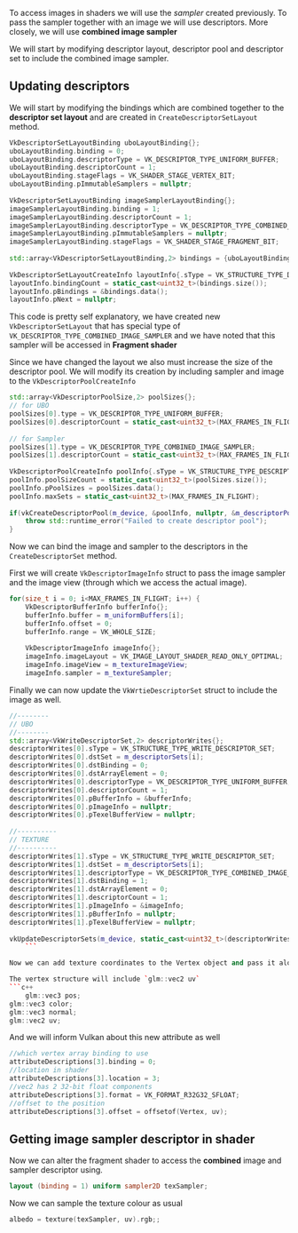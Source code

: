 
To access images in shaders we will use the *sampler* created previously. To pass the sampler together with an image we will use descriptors. More closely, we will use **combined image sampler** 

We will start by modifying descriptor layout, descriptor pool and descriptor set to include the combined image sampler. 

## Updating descriptors

We will start by modifying the bindings which are combined together to the **descriptor set layout** and are created in `CreateDescriptorSetLayout` method. 

```c++
VkDescriptorSetLayoutBinding uboLayoutBinding{};  
uboLayoutBinding.binding = 0;  
uboLayoutBinding.descriptorType = VK_DESCRIPTOR_TYPE_UNIFORM_BUFFER;  
uboLayoutBinding.descriptorCount = 1;  
uboLayoutBinding.stageFlags = VK_SHADER_STAGE_VERTEX_BIT;  
uboLayoutBinding.pImmutableSamplers = nullptr;  
  
VkDescriptorSetLayoutBinding imageSamplerLayoutBinding{};  
imageSamplerLayoutBinding.binding = 1;  
imageSamplerLayoutBinding.descriptorCount = 1;  
imageSamplerLayoutBinding.descriptorType = VK_DESCRIPTOR_TYPE_COMBINED_IMAGE_SAMPLER;  
imageSamplerLayoutBinding.pImmutableSamplers = nullptr;  
imageSamplerLayoutBinding.stageFlags = VK_SHADER_STAGE_FRAGMENT_BIT;  
  
std::array<VkDescriptorSetLayoutBinding,2> bindings = {uboLayoutBinding, imageSamplerLayoutBinding};  
  
VkDescriptorSetLayoutCreateInfo layoutInfo{.sType = VK_STRUCTURE_TYPE_DESCRIPTOR_SET_LAYOUT_CREATE_INFO};  
layoutInfo.bindingCount = static_cast<uint32_t>(bindings.size());  
layoutInfo.pBindings = &bindings.data();  
layoutInfo.pNext = nullptr;
```

This code is pretty self explanatory, we have created new `VkDescriptorSetLayout` that has special type of `VK_DESCRIPTOR_TYPE_COMBINED_IMAGE_SAMPLER` and we have noted that this sampler will be accessed in **Fragment shader**

Since we have changed the layout we also must increase the size of the descriptor pool. We will modify its creation by including sampler and image to the `VkDescriptorPoolCreateInfo`

```c++
std::array<VkDescriptorPoolSize,2> poolSizes{};  
// for UBO  
poolSizes[0].type = VK_DESCRIPTOR_TYPE_UNIFORM_BUFFER;  
poolSizes[0].descriptorCount = static_cast<uint32_t>(MAX_FRAMES_IN_FLIGHT);  
  
// for Sampler  
poolSizes[1].type = VK_DESCRIPTOR_TYPE_COMBINED_IMAGE_SAMPLER;  
poolSizes[1].descriptorCount = static_cast<uint32_t>(MAX_FRAMES_IN_FLIGHT);  
  
VkDescriptorPoolCreateInfo poolInfo{.sType = VK_STRUCTURE_TYPE_DESCRIPTOR_POOL_CREATE_INFO};  
poolInfo.poolSizeCount = static_cast<uint32_t>(poolSizes.size());  
poolInfo.pPoolSizes = poolSizes.data();  
poolInfo.maxSets = static_cast<uint32_t>(MAX_FRAMES_IN_FLIGHT);  
  
if(vkCreateDescriptorPool(m_device, &poolInfo, nullptr, &m_descriptorPool) != VK_SUCCESS) {  
    throw std::runtime_error("Failed to create descriptor pool");  
}
```

Now we can bind the image and sampler to the descriptors in the `CreateDescriptorSet` method.

First we will create `VkDescriptorImageInfo` struct to pass the image sampler and the image view (through which we access the actual image).

```c++
for(size_t i = 0; i<MAX_FRAMES_IN_FLIGHT; i++) {  
    VkDescriptorBufferInfo bufferInfo{};  
    bufferInfo.buffer = m_uniformBuffers[i];  
    bufferInfo.offset = 0;  
    bufferInfo.range = VK_WHOLE_SIZE;  
  
    VkDescriptorImageInfo imageInfo{};  
    imageInfo.imageLayout = VK_IMAGE_LAYOUT_SHADER_READ_ONLY_OPTIMAL;  
    imageInfo.imageView = m_textureImageView;  
    imageInfo.sampler = m_textureSampler;
```

Finally we can now update the `VkWrtieDescriptorSet` struct to include the image as well.

```c++
//--------  
// UBO  
//--------  
std::array<VkWriteDescriptorSet,2> descriptorWrites{};  
descriptorWrites[0].sType = VK_STRUCTURE_TYPE_WRITE_DESCRIPTOR_SET;  
descriptorWrites[0].dstSet = m_descriptorSets[i];  
descriptorWrites[0].dstBinding = 0;  
descriptorWrites[0].dstArrayElement = 0;  
descriptorWrites[0].descriptorType = VK_DESCRIPTOR_TYPE_UNIFORM_BUFFER;  
descriptorWrites[0].descriptorCount = 1;  
descriptorWrites[0].pBufferInfo = &bufferInfo;  
descriptorWrites[0].pImageInfo = nullptr;  
descriptorWrites[0].pTexelBufferView = nullptr;  
  
//----------  
// TEXTURE  
//----------  
descriptorWrites[1].sType = VK_STRUCTURE_TYPE_WRITE_DESCRIPTOR_SET;  
descriptorWrites[1].dstSet = m_descriptorSets[i];  
descriptorWrites[1].descriptorType = VK_DESCRIPTOR_TYPE_COMBINED_IMAGE_SAMPLER;  
descriptorWrites[1].dstBinding = 1;  
descriptorWrites[1].dstArrayElement = 0;  
descriptorWrites[1].descriptorCount = 1;  
descriptorWrites[1].pImageInfo = &imageInfo;  
descriptorWrites[1].pBufferInfo = nullptr;  
descriptorWrites[1].pTexelBufferView = nullptr;  
  
vkUpdateDescriptorSets(m_device, static_cast<uint32_t>(descriptorWrites.size()), descriptorWrites.data(), 0, nullptr);
	```

Now we can add texture coordinates to the Vertex object and pass it along to the shader 

The vertex structure will include `glm::vec2 uv`
```c++
	glm::vec3 pos;  
glm::vec3 color;  
glm::vec3 normal;  
glm::vec2 uv;
```

And we will inform Vulkan about this new attribute as well 

```c++
//which vertex array binding to use  
attributeDescriptions[3].binding = 0;  
//location in shader  
attributeDescriptions[3].location = 3;  
//vec2 has 2 32-bit float components  
attributeDescriptions[3].format = VK_FORMAT_R32G32_SFLOAT;  
//offset to the position  
attributeDescriptions[3].offset = offsetof(Vertex, uv);
```


## Getting image sampler descriptor in shader 

Now we can alter the fragment shader to access the **combined** image and sampler descriptor using.

```glsl
layout (binding = 1) uniform sampler2D texSampler;
```

Now we can sample the texture colour as usual

```c++
albedo = texture(texSampler, uv).rgb;;
```

